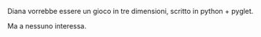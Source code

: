 Diana vorrebbe essere un gioco in tre dimensioni, scritto in python + pyglet.

Ma a nessuno interessa.